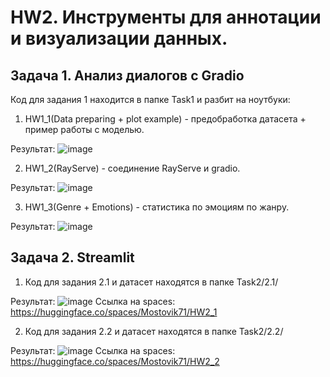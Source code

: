# HW2. Инструменты для аннотации и визуализации данных.
## Задача 1. Анализ диалогов с Gradio
Код для задания 1 находится в папке Task1 и разбит на ноутбуки:
1) HW1_1(Data preparing + plot example) - предобработка датасета + пример работы с моделью.

Результат:
![image](https://github.com/Mostovik71/DLFRAMEHW2/assets/56130198/07efd98e-2437-4d22-b6bb-c1735c596f46)

2) HW1_2(RayServe) - соединение RayServe и gradio.

Результат:
![image](https://github.com/Mostovik71/DLFRAMEHW2/assets/56130198/faf42698-eb21-4e0d-aa9a-bad5c5ea4127)

3) HW1_3(Genre + Emotions) - статистика по эмоциям по жанру.

Результат:
![image](https://github.com/Mostovik71/DLFRAMEHW2/assets/56130198/e562e6ab-1fd2-431e-b8db-2490f34e602f)

## Задача 2. Streamlit
1) Код для задания 2.1 и датасет находятся в папке Task2/2.1/

Результат:
![image](https://github.com/Mostovik71/DLFRAMEHW2/assets/56130198/dcf0c0f4-b300-428a-b3ea-f33cbb282171)
Ссылка на spaces: https://huggingface.co/spaces/Mostovik71/HW2_1

2) Код для задания 2.2 и датасет находятся в папке Task2/2.2/

Результат:
![image](https://github.com/Mostovik71/DLFRAMEHW2/assets/56130198/78cc05be-b8e8-47ae-8fa9-c07298941fd4)
Ссылка на spaces: https://huggingface.co/spaces/Mostovik71/HW2_2
